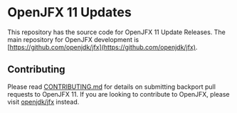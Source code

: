 # OpenJFX 11 Updates

This repository has the source code for OpenJFX 11 Update Releases. The main repository for OpenJFX development is [https://github.com/openjdk/jfx](https://github.com/openjdk/jfx).


## Contributing

Please read [CONTRIBUTING.md](CONTRIBUTING.md) for details on submitting backport pull requests to OpenJFX 11. If you are looking to contribute to OpenJFX, please visit [openjdk/jfx](https://github.com/openjdk/jfx) instead.
